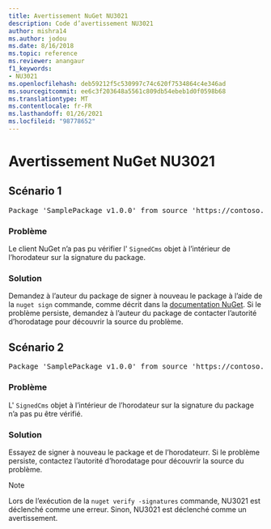 ```yaml
---
title: Avertissement NuGet NU3021
description: Code d’avertissement NU3021
author: mishra14
ms.author: jodou
ms.date: 8/16/2018
ms.topic: reference
ms.reviewer: anangaur
f1_keywords:
- NU3021
ms.openlocfilehash: deb59212f5c530997c74c620f7534864c4e346ad
ms.sourcegitcommit: ee6c3f203648a5561c809db54ebeb1d0f0598b68
ms.translationtype: MT
ms.contentlocale: fr-FR
ms.lasthandoff: 01/26/2021
ms.locfileid: "98778652"
---
```

# <a name="nuget-warning-nu3021"></a>Avertissement NuGet NU3021

## <a name="scenario-1"></a>Scénario 1

<pre>Package 'SamplePackage v1.0.0' from source 'https://contoso.com/index.json': The primary signature's timestamp signature validation failed.</pre>

### <a name="issue"></a>Problème

Le client NuGet n’a pas pu vérifier l' `SignedCms` objet à l’intérieur de l’horodateur sur la signature du package.


### <a name="solution"></a>Solution

Demandez à l’auteur du package de signer à nouveau le package à l’aide de la `nuget sign` commande, comme décrit dans la [documentation NuGet](../../create-packages/sign-a-package.md). Si le problème persiste, demandez à l’auteur du package de contacter l’autorité d’horodatage pour découvrir la source du problème.



## <a name="scenario-2"></a>Scénario 2

<pre>Package 'SamplePackage v1.0.0' from source 'https://contoso.com/index.json': The timestamp signature validation failed.</pre>

### <a name="issue"></a>Problème

L' `SignedCms` objet à l’intérieur de l’horodateur sur la signature du package n’a pas pu être vérifié.


### <a name="solution"></a>Solution

Essayez de signer à nouveau le package et de l’horodateurr. Si le problème persiste, contactez l’autorité d’horodatage pour découvrir la source du problème.


> [!Note]
> Lors de l’exécution de la `nuget verify -signatures` commande, NU3021 est déclenché comme une erreur. Sinon, NU3021 est déclenché comme un avertissement.
